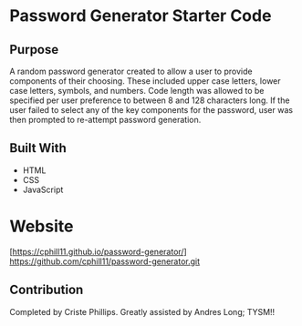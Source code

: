 # Password Generator Starter Code

## Purpose
A random password generator created to allow a user to provide components of their choosing.  These included upper case letters, lower case letters, symbols, and numbers.  Code length was allowed to be specified per user preference to between 8 and 128 characters long.  If the user failed to select any of the key components for the password, user was then prompted to re-attempt password generation.

## Built With
* HTML
* CSS
* JavaScript

# Website

[https://cphill11.github.io/password-generator/]
https://github.com/cphill11/password-generator.git

## Contribution
Completed by Criste Phillips.
Greatly assisted by Andres Long; TYSM!!
